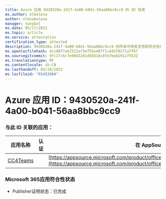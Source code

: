 ```yaml
---
title: Azure 应用 9430520a-241f-4a00-b041-56aa8bbc9cc9 的 ID 信息
ms.author: elmalova
author: elenamalova
manager: tonybal
ms.date: 05/17/2022
ms.topic: article
ms.service: attestation
certification_type: attested
description: 9430520a-241f-4a00-b041-56aa8bbc9cc9 的所有可用安全性和符合性信息。
ms.openlocfilehash: 4cc00f7ab1522a73ef55e487f1c442f0271a7f67
ms.sourcegitcommit: 9fc27c6c7e9683291d85818c07e7be8291c75532
ms.translationtype: MT
ms.contentlocale: zh-CN
ms.lasthandoff: 05/18/2022
ms.locfileid: "65452604"
---
```

# <a name="azure-app-id-9430520a-241f-4a00-b041-56aa8bbc9cc9"></a>Azure 应用 ID：9430520a-241f-4a00-b041-56aa8bbc9cc9


### <a name="apps-associated-with-this-id"></a>与此 ID 关联的应用：
| **应用名称** | **认证** | **在 AppSource 中查看** |
|--------------|---------------|-----------------------|
| [CC4Teams](../forward/contactcenter4all1634641680587.cc4all_01.md) |  | [https://appsource.microsoft.com/product/office/contactcenter4all1634641680587.cc4all_01](https://appsource.microsoft.com/product/office/contactcenter4all1634641680587.cc4all_01) |

### <a name="microsoft-365-app-compliance-status"></a>Microsoft 365应用符合性状态
- Publisher证明状态：已完成

